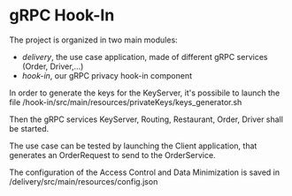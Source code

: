 gRPC Hook-In
==============================================

The project is organized in two main modules:
- *delivery*, the use case application, made of different gRPC services (Order, Driver,...)
- *hook-in*, our gRPC privacy hook-in component

In order to generate the keys for the KeyServer, it's possibile to launch
the file /hook-in/src/main/resources/privateKeys/keys_generator.sh

Then the gRPC services KeyServer, Routing, Restaurant, Order, Driver shall be started.

The use case can be tested by launching the Client application, that generates an OrderRequest to send to the OrderService.

The configuration of the Access Control and Data Minimization is saved in 
/delivery/src/main/resources/config.json